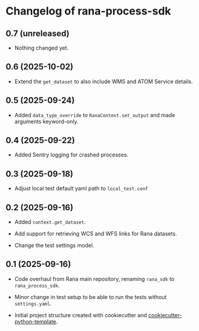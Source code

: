 # Changelog of rana-process-sdk


## 0.7 (unreleased)


- Nothing changed yet.


## 0.6 (2025-10-02)


- Extend the `get_dataset` to also include WMS and ATOM Service details.


## 0.5 (2025-09-24)


- Added `data_type_override` to `RanaContext.set_output` and made arguments keyword-only.


## 0.4 (2025-09-22)


- Added Sentry logging for crashed processes.


## 0.3 (2025-09-18)


- Adjust local test default yaml path to `local_test.conf`


## 0.2 (2025-09-16)


- Added `context.get_dataset`.

- Add support for retrieving WCS and WFS links for Rana datasets.

- Change the test settings model.


## 0.1 (2025-09-16)

- Code overhaul from Rana main repository, renaming `rana_sdk` to `rana_process_sdk`.

- Minor change in test setup to be able to run the tests without `settings.yaml`.

- Initial project structure created with cookiecutter and
  [cookiecutter-python-template](https://github.com/nens/cookiecutter-python-template).
